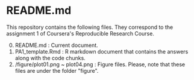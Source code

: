# README.md  

This repository contains the following files. 
They correspond to the assignment 1 of Coursera's Reproducible Research Course.

0. README.md              	  : Current document.
1. PA1_template.Rmd       	  : R markdown document that contains the answers along with the code chunks.
3. /figure/plot01.png ~ plot04.png  : Figure files. Please, note that these files are under the folder "figure".


